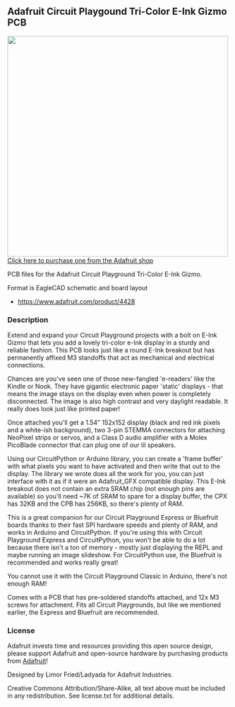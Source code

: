 ## Adafruit Circuit Playgound Tri-Color E-Ink Gizmo PCB

<a href="http://www.adafruit.com/products/4428"><img src="assets/4428.jpg?raw=true" width="500px"><br/>
Click here to purchase one from the Adafruit shop</a>

PCB files for the Adafruit Circuit Playground Tri-Color E-Ink Gizmo. 

Format is EagleCAD schematic and board layout
* https://www.adafruit.com/product/4428

### Description

Extend and expand your Circuit Playground projects with a bolt on E-Ink Gizmo that lets you add a lovely tri-color e-Ink display in a sturdy and reliable fashion. This PCB looks just like a round E-Ink breakout but has permanently affixed M3 standoffs that act as mechanical and electrical connections.

Chances are you've seen one of those new-fangled 'e-readers' like the Kindle or Nook. They have gigantic electronic paper 'static' displays - that means the image stays on the display even when power is completely disconnected. The image is also high contrast and very daylight readable. It really does look just like printed paper!

Once attached you'll get a 1.54" 152x152 display (black and red ink pixels and a white-ish background), two 3-pin STEMMA connectors for attaching NeoPixel strips or servos, and a Class D audio amplifier with a Molex PicoBlade connector that can plug one of our lil speakers.

Using our CircuitPython or Arduino library, you can create a 'frame buffer' with what pixels you want to have activated and then write that out to the display. The library we wrote does all the work for you, you can just interface with it as if it were an Adafruit_GFX compatible display. This E-Ink breakout does not contain an extra SRAM chip (not enough pins are available) so you'll need ~7K of SRAM to spare for a display buffer, the CPX has 32KB and the CPB has 256KB, so there's plenty of RAM.

This is a great companion for our Circuit Playground Express or Bluefruit boards thanks to their fast SPI hardware speeds and plenty of RAM, and works in Arduino and CircuitPython. If you're using this with Circuit Playground Express and CircuitPython, you won't be able to do a lot because there isn't a ton of memory - mostly just displaying the REPL and maybe running an image slideshow. For CircuitPython use, the Bluefruit is recommended and works really great!

You cannot use it with the Circuit Playground Classic in Arduino, there's not enough RAM!

Comes with a PCB that has pre-soldered standoffs attached, and 12x M3 screws for attachment. Fits all Circuit Playgrounds, but like we mentioned earlier, the Express and Bluefruit are recommended.

### License

Adafruit invests time and resources providing this open source design, please support Adafruit and open-source hardware by purchasing products from [Adafruit](https://www.adafruit.com)!

Designed by Limor Fried/Ladyada for Adafruit Industries.

Creative Commons Attribution/Share-Alike, all text above must be included in any redistribution. 
See license.txt for additional details.
